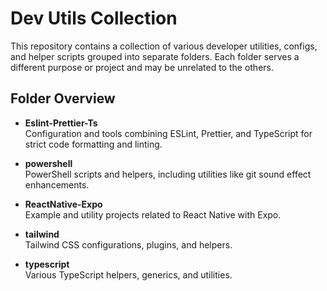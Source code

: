 # Dev Utils Collection

This repository contains a collection of various developer utilities, configs, and helper scripts grouped into separate folders. Each folder serves a different purpose or project and may be unrelated to the others.

## Folder Overview

- **Eslint-Prettier-Ts**  
  Configuration and tools combining ESLint, Prettier, and TypeScript for strict code formatting and linting.

- **powershell**  
  PowerShell scripts and helpers, including utilities like git sound effect enhancements.

- **ReactNative-Expo**  
  Example and utility projects related to React Native with Expo.

- **tailwind**  
  Tailwind CSS configurations, plugins, and helpers.

- **typescript**  
  Various TypeScript helpers, generics, and utilities.


